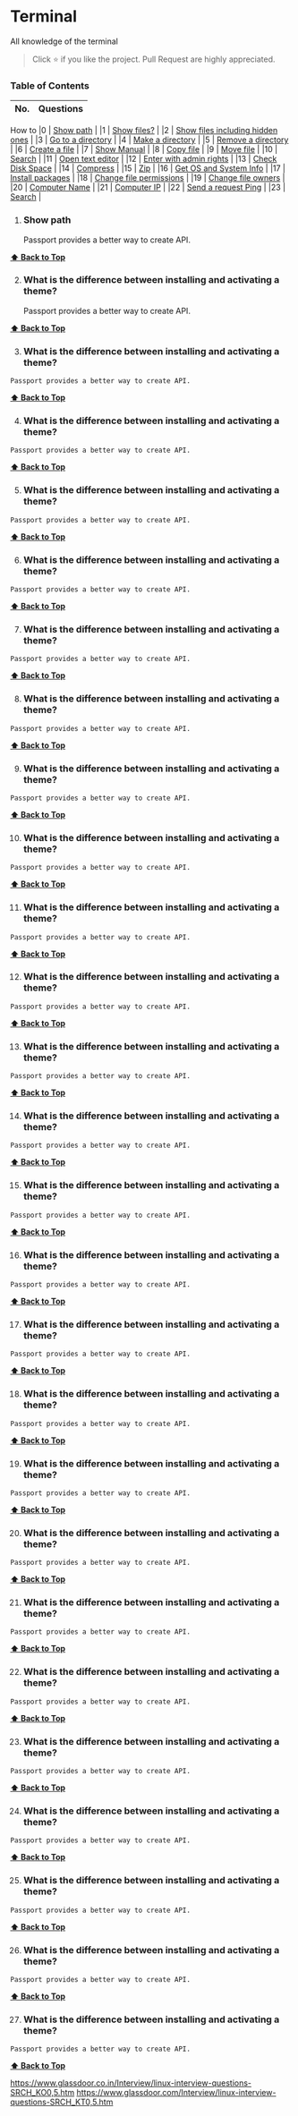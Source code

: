 # Terminal
All knowledge of the terminal

> Click :star: if you like the project. Pull Request are highly appreciated.

### Table of Contents

| No. | Questions |
| --- | --------- |
How to 
|0  | [Show path](#Show-path) |
|1  | [Show files?](#What-is-WordPress) |
|2  | [Show files including hidden ones](#Which-year-was-WordPress-released) |
|3  | [Go to a directory](#Which-year-was-WordPress-released) |
|4  | [Make a directory](#Which-year-was-WordPress-released) |
|5  | [Remove a directory](#Which-year-was-WordPress-released) |
|6  | [Create a file](#Which-year-was-WordPress-released) |
|7  | [Show Manual](#Which-year-was-WordPress-released) |
|8  | [Copy file](#Which-year-was-WordPress-released) |
|9  | [Move file](#Which-year-was-WordPress-released) |
|10  | [Search](#Which-year-was-WordPress-released) |
|11  | [Open text editor](#Which-year-was-WordPress-released) |
|12  | [Enter with admin rights](#Which-year-was-WordPress-released) |
|13  | [Check Disk Space](#Which-year-was-WordPress-released) |
|14  | [Compress](#Which-year-was-WordPress-released) |
|15  | [Zip](#Which-year-was-WordPress-released) |
|16  | [Get OS and System Info](#Which-year-was-WordPress-released) |
|17  | [Install packages](#Which-year-was-WordPress-released) |
|18  | [Change file permissions](#Which-year-was-WordPress-released) |
|19  | [Change file owners](#Which-year-was-WordPress-released) |
|20  | [Computer Name](#Which-year-was-WordPress-released) |
|21  | [Computer IP](#Which-year-was-WordPress-released) |
|22  | [Send a request Ping](#Which-year-was-WordPress-released) |
|23 | [Search](#Which-year-was-WordPress-released) |

01. ### Show path
    
    Passport provides a better way to create API.

   **[⬆ Back to Top](#table-of-contents)**

02. ### What is the difference between installing and activating a theme?
    
    Passport provides a better way to create API.

   **[⬆ Back to Top](#table-of-contents)**
   
 03. ### What is the difference between installing and activating a theme?
    
    Passport provides a better way to create API.

   **[⬆ Back to Top](#table-of-contents)**
   
 04. ### What is the difference between installing and activating a theme?
    
    Passport provides a better way to create API.

   **[⬆ Back to Top](#table-of-contents)**
   
 05. ### What is the difference between installing and activating a theme?
    
    Passport provides a better way to create API.

   **[⬆ Back to Top](#table-of-contents)**
   
 06. ### What is the difference between installing and activating a theme?
    
    Passport provides a better way to create API.

   **[⬆ Back to Top](#table-of-contents)**
   
 07. ### What is the difference between installing and activating a theme?
    
    Passport provides a better way to create API.

   **[⬆ Back to Top](#table-of-contents)**
   
 08. ### What is the difference between installing and activating a theme?
    
    Passport provides a better way to create API.

   **[⬆ Back to Top](#table-of-contents)**
   
 09. ### What is the difference between installing and activating a theme?
    
    Passport provides a better way to create API.

   **[⬆ Back to Top](#table-of-contents)**
   
 10. ### What is the difference between installing and activating a theme?
    
    Passport provides a better way to create API.

   **[⬆ Back to Top](#table-of-contents)**
   
 11. ### What is the difference between installing and activating a theme?
    
    Passport provides a better way to create API.

   **[⬆ Back to Top](#table-of-contents)**
   
 12. ### What is the difference between installing and activating a theme?
    
    Passport provides a better way to create API.

   **[⬆ Back to Top](#table-of-contents)**
   
 13. ### What is the difference between installing and activating a theme?
    
    Passport provides a better way to create API.

   **[⬆ Back to Top](#table-of-contents)**
   
 14. ### What is the difference between installing and activating a theme?
    
    Passport provides a better way to create API.

   **[⬆ Back to Top](#table-of-contents)**
   
 15. ### What is the difference between installing and activating a theme?
    
    Passport provides a better way to create API.

   **[⬆ Back to Top](#table-of-contents)**
 
 16. ### What is the difference between installing and activating a theme?
    
    Passport provides a better way to create API.

   **[⬆ Back to Top](#table-of-contents)**
   
  17. ### What is the difference between installing and activating a theme?
    
    Passport provides a better way to create API.

   **[⬆ Back to Top](#table-of-contents)**
  
  18. ### What is the difference between installing and activating a theme?
    
    Passport provides a better way to create API.

   **[⬆ Back to Top](#table-of-contents)**
   
  19. ### What is the difference between installing and activating a theme?
    
    Passport provides a better way to create API.

   **[⬆ Back to Top](#table-of-contents)**
 
 20. ### What is the difference between installing and activating a theme?
    
    Passport provides a better way to create API.

   **[⬆ Back to Top](#table-of-contents)**
   
 21. ### What is the difference between installing and activating a theme?
    
    Passport provides a better way to create API.

   **[⬆ Back to Top](#table-of-contents)**
   
 22. ### What is the difference between installing and activating a theme?
    
    Passport provides a better way to create API.

   **[⬆ Back to Top](#table-of-contents)**
   
 23. ### What is the difference between installing and activating a theme?
    
    Passport provides a better way to create API.

   **[⬆ Back to Top](#table-of-contents)**
  
 24. ### What is the difference between installing and activating a theme?
    
    Passport provides a better way to create API.

   **[⬆ Back to Top](#table-of-contents)**
   
 25. ### What is the difference between installing and activating a theme?
    
    Passport provides a better way to create API.

   **[⬆ Back to Top](#table-of-contents)**
   
 26. ### What is the difference between installing and activating a theme?
    
    Passport provides a better way to create API.

   **[⬆ Back to Top](#table-of-contents)**
   
 27. ### What is the difference between installing and activating a theme?
    
    Passport provides a better way to create API.

   **[⬆ Back to Top](#table-of-contents)**



https://www.glassdoor.co.in/Interview/linux-interview-questions-SRCH_KO0,5.htm
https://www.glassdoor.com/Interview/linux-interview-questions-SRCH_KT0,5.htm

